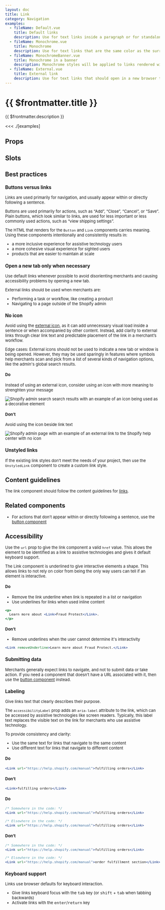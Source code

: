 ```yaml
---
layout: doc
title: Link
category: Navigation
examples:
  - fileName: Default.vue
    title: Default links
    description: Use for text links inside a paragraph or for standalone text. Default links open in the same browser tab.
  - fileName: Monochrome.vue
    title: Monochrome
    description: Use for text links that are the same color as the surrounding text.
  - fileName: MonochromeBanner.vue
    title: Monochrome in a banner
    description: Monochrome styles will be applied to links rendered within a `Banner`.
  - fileName: External.vue
    title: External link
    description: Use for text links that should open in a new browser tab (or window, depending on the merchant’s browser settings). Use this only when a default link might disrupt the merchant’s workflow.
---
```


# {{ $frontmatter.title }}

<Lede>

{{ $frontmatter.description }}

</Lede>

<Examples>

<<< ./[examples]

</Examples>

## Props

<PropsTable />

## Slots

<SlotsTable />

<div style="font-size: 0.8125rem">

## Best practices

### Buttons versus links

Links are used primarily for navigation, and usually appear within or directly following a sentence.

Buttons are used primarily for actions, such as “Add”, “Close”, “Cancel”, or “Save”. Plain buttons, which look similar to links, are used for less important or less commonly used actions, such as “view shipping settings”.

The HTML that renders for the `Button` and `Link` components carries meaning. Using these components intentionally and consistently results in:

- a more inclusive experience for assistive technology users
- a more cohesive visual experience for sighted users
- products that are easier to maintain at scale

### Open a new tab only when necessary

Use default links whenever possible to avoid disorienting merchants and causing accessibility problems by opening a new tab.

External links should be used when merchants are:

- Performing a task or workflow, like creating a product
- Navigating to a page outside of the Shopify admin

### No icon

Avoid using the [external icon](/icons?icon=ExternalMinor&q=external), as it can add unnecessary visual load inside a sentence or when accompanied by other content. Instead, add clarity to external links through clear link text and predictable placement of the link in a merchant’s workflow.

Edge cases: External icons should not be used to indicate a new tab or window is being opened. However, they may be used sparingly in features where symbols help merchants scan and pick from a list of several kinds of navigation options, like the admin's global search results.

<DoDont>

#### Do

Instead of using an external icon, consider using an icon with more meaning to strenghten your message

![Shopify admin search search results with an example of an icon being used as a decorative element](https://polaris.shopify.com/_next/image?url=%2Fimages%2Fcomponents%2Fnavigation%2Flink%2Fexternal-link-icon-decorative%402x.png&w=1080&q=75)

#### Don’t

Avoid using the icon beside link text

![Shopify admin page with an example of an external link to the Shopify help center with no icon](https://polaris.shopify.com/_next/image?url=%2Fimages%2Fcomponents%2Fnavigation%2Flink%2Fexternal-link-dont-example%402x.png&w=1080&q=75)

</DoDont>

### Unstyled links

If the existing link styles don’t meet the needs of your project, then use the `UnstyledLink` component to create a custom link style.

## Content guidelines

The link component should follow the content guidelines for [links](https://polaris.shopify.com/content/actionable-language#links).

## Related components

- For actions that don’t appear within or directly following a sentence, use the [button component](/components/Button)

## Accessibility

Use the `url` prop to give the link component a valid `href` value. This allows the element to be identified as a link to assistive technologies and gives it default keyboard support.

The Link component is underlined to give interactive elements a shape. This allows links to not rely on color from being the only way users can tell if an element is interactive.

<DoDont>

#### Do

- Remove the link underline when link is repeated in a list or navigation
- Use underlines for links when used inline content

```jsx
<p>
  Learn more about <Link>Fraud Protect</Link>.
</p>
```

#### Don’t

- Remove underlines when the user cannot determine it's interactivity

```jsx
<Link removeUnderline>Learn more about Fraud Protect.</Link>
```

</DoDont>

### Submitting data

Merchants generally expect links to navigate, and not to submit data or take action. If you need a component that doesn’t have a URL associated with it, then use the [button component](/components/Button) instead.

### Labeling

Give links text that clearly describes their purpose.

The `accessibilityLabel` prop adds an `aria-label` attribute to the link, which can be accessed by assistive technologies like screen readers. Typically, this label text replaces the visible text on the link for merchants who use assistive technology.

To provide consistency and clarity:

- Use the same text for links that navigate to the same content
- Use different text for links that navigate to different content

<DoDont>

#### Do

```jsx
<Link url="https://help.shopify.com/manual">fulfilling orders</Link>
```

#### Don’t

```jsx
<Link>fulfilling orders</Link>
```

</DoDont>

<DoDont>

#### Do

```jsx
/* Somewhere in the code: */
<Link url="https://help.shopify.com/manual">fulfilling orders</Link>

/* Elsewhere in the code: */
<Link url="https://help.shopify.com/manual">fulfilling orders</Link>
```

#### Don’t

```jsx
/* Somewhere in the code: */
<Link url="https://help.shopify.com/manual">fulfilling orders</Link>

/* Elsewhere in the code: */
<Link url="https://help.shopify.com/manual">order fulfillment section</Link>
```

</DoDont>

### Keyboard support

Links use browser defaults for keyboard interaction.

- Give links keyboard focus with the <kbd>tab</kbd> key (or <kbd>shift</kbd> + <kbd>tab</kbd> when tabbing backwards)
- Activate links with the <kbd>enter</kbd>/<kbd>return</kbd> key

</div>
